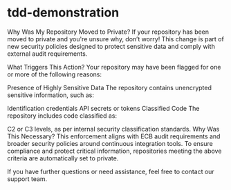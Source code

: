 # tdd-demonstration

Why Was My Repository Moved to Private?
If your repository has been moved to private and you're unsure why, don’t worry! This change is part of new security policies designed to protect sensitive data and comply with external audit requirements.

What Triggers This Action?
Your repository may have been flagged for one or more of the following reasons:

Presence of Highly Sensitive Data
The repository contains unencrypted sensitive information, such as:

Identification credentials
API secrets or tokens
Classified Code
The repository includes code classified as:

C2 or C3 levels, as per internal security classification standards.
Why Was This Necessary?
This enforcement aligns with ECB audit requirements and broader security policies around continuous integration tools. To ensure compliance and protect critical information, repositories meeting the above criteria are automatically set to private.

If you have further questions or need assistance, feel free to contact our support team.
